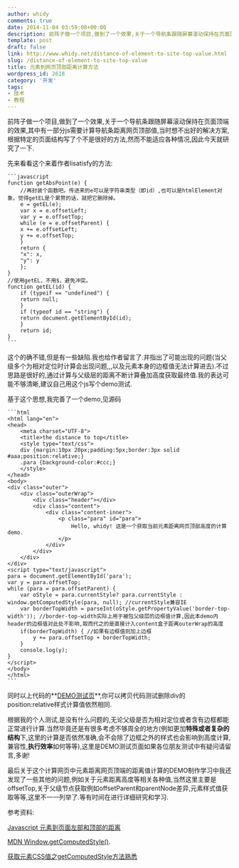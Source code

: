 ```yaml
---
author: whidy
comments: true
date: 2014-11-04 03:59:08+00:00
description: 前阵子做一个项目,做到了一个效果,关于一个导航条跟随屏幕滚动保持在页面顶端的效果,其中有一部分js需要计算导航条距离网页顶部值,当时想不出好的解决方案,根据特定的页面结构写了个不是很好的方法,然而不能适应各种情况,因此今天就研究了一下.
template: post
draft: false
link: http://www.whidy.net/distance-of-element-to-site-top-value.html
slug: /distance-of-element-to-site-top-value
title: 元素到网页顶部距离计算方法
wordpress_id: 2618
category: '开发'
tags:
- 技术
- 教程
---
```


前阵子做一个项目,做到了一个效果,关于一个导航条跟随屏幕滚动保持在页面顶端的效果,其中有一部分js需要计算导航条距离网页顶部值,当时想不出好的解决方案,根据特定的页面结构写了个不是很好的方法,然而不能适应各种情况,因此今天就研究了一下.

先来看看这个来着作者lisatisfy的方法:

    
    ```javascript
    function getAbsPoint(e) {
        //再封装个函数吧。传进来的e可以是字符串类型（即id）,也可以是htmlElement对象。觉得getEL是个累赘的话，就把它删除掉。
        e = getEL(e);
        var x = e.offsetLeft;
        var y = e.offsetTop;
        while (e = e.offsetParent) {
        x += e.offsetLeft;
        y += e.offsetTop;
        }
        return {
        "x": x,
        "y": y
        };
    }
    //使用getEL，不用$，避免冲突。
    function getEL(id) {
        if (typeif == "undefined") {
        return null;
        }
        if (typeof id == "string") {
        return document.getElementById(id);
        }
        return id;
    }
    ```


这个的确不错,但是有一些缺陷.我也给作者留言了.并指出了可能出现的问题(当父级多个为相对定位时计算会出现问题,,,以及元素本身的边框值无法计算进去).不过思路是很好的,通过计算与父级层的距离不断计算叠加高度获取最终值.我的表达可能不够清晰,建议自己用这个js写个demo测试.

<!-- more -->

基于这个思想,我完善了一个demo,见源码

    
    ```html
    <html lang="en">
    <head>
        <meta charset="UTF-8">
        <title>the distance to top</title>
        <style type="text/css">
        div {margin:10px 20px;padding:5px;border:3px solid #aaa;position:relative;}
        .para {background-color:#ccc;}
        </style>
    </head>
    <body>
    <div class="outer">
        <div class="outerWrap">
            <div class="header"></div>
            <div class="content">
                <div class="content-inner">
                    <p class="para" id="para">
                        Hello, whidy! 这是一个获取当前元素距离网页顶部高度的计算demo.
                    </p>
                </div>
            </div>
        </div>
    </div>
    <script type="text/javascript">
    para = document.getElementById('para');
    var y = para.offsetTop;
    while (para = para.offsetParent) {
        var oStyle = para.currentStyle? para.currentStyle : window.getComputedStyle(para, null); //currentStyle兼容IE
        var borderTopWidth = parseInt(oStyle.getPropertyValue('border-top-width')); //border-top-width实际上用于被包父级层的边框值计算,因此本demo内header的边框值对此处不影响,取而代之的是直接计入content盒子距离outerWrap的高度
        if(borderTopWidth) { //如果有边框值则加上边框
            y += para.offsetTop + borderTopWidth;
        }
        console.log(y);
    }
    </script>
    </body>
    </html>
    ```


同时以上代码的**[DEMO测试页](http://www.whidy.net/demos/distanceToTop.html)**,你可以拷贝代码测试删除div的position:relative样式计算值依然相同.

根据我的个人测试,是没有什么问题的,无论父级是否为相对定位或者含有边框都能正常进行计算.当然毕竟还是有很多考虑不够周全的地方(例如更加**特殊或者复杂的结构**下,这里的计算是否依然准确,会不会除了边框之外的样式也会影响到高度计算,兼容性,**执行效率**如何等等),这里是DEMO测试页面如果各位朋友测试中有疑问请留言,多谢!

最后关于这个计算网页中元素距离网页顶端的距离值计算的DEMO制作学习中我还发现了一些其他的问题,例如关于元素距离高度等相关各种值,当然这里主要是offsetTop,关于父级节点获取例如offsetParent和parentNode差异,元素样式值获取等等,这里不一一列举了.等有时间在进行详细研究和学习.

参考资料:

[Javascript 元素到页面左部和顶部的距离](http://blog.csdn.net/lisatisfy/article/details/6565013)

[MDN Window.getComputedStyle()](https://developer.mozilla.org/zh-CN/docs/Web/API/Window.getComputedStyle).

[获取元素CSS值之getComputedStyle方法熟悉](http://www.zhangxinxu.com/wordpress/?p=2378)


